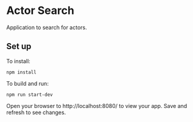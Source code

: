 # Actor Search

Application to search for actors. 

## Set up

To install:

```
npm install
```

To build and run:

```
npm run start-dev
```

Open your browser to http://localhost:8080/ to view your app. Save and refresh to see changes.
